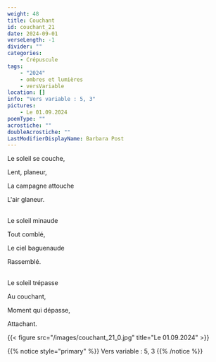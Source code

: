 ```yaml
---
weight: 48
title: Couchant
id: couchant_21
date: 2024-09-01
verseLength: -1
divider: ""
categories:
    - Crépuscule
tags:
    - "2024"
    - ombres et lumières
    - versVariable
location: []
info: "Vers variable : 5, 3"
pictures:
    - Le 01.09.2024
poemType: ""
acrostiche: ""
doubleAcrostiche: ""
LastModifierDisplayName: Barbara Post
---
```

Le soleil se couche,

Lent, planeur,

La campagne attouche

L'air glaneur.

 \
Le soleil minaude

Tout comblé,

Le ciel baguenaude

Rassemblé.

 \
Le soleil trépasse

Au couchant,

Moment qui dépasse,

Attachant.

<!-- FM:Snippet:Start data:{"id":"_figure","fields":[{"name":"imageName","value":"couchant_21_0.jpg"},{"name":"imageCaption","value":"Le 01.09.2024"}]} -->
{{< figure src="/images/couchant_21_0.jpg" title="Le 01.09.2024" >}}
<!-- FM:Snippet:End -->

<!-- FM:Snippet:Start data:{"id":"_simpleNotice","fields":[{"name":"content","value":"Vers variable : 5, 3"}]} -->
{{% notice style="primary" %}}
Vers variable : 5, 3
{{% /notice %}}
<!-- FM:Snippet:End -->
